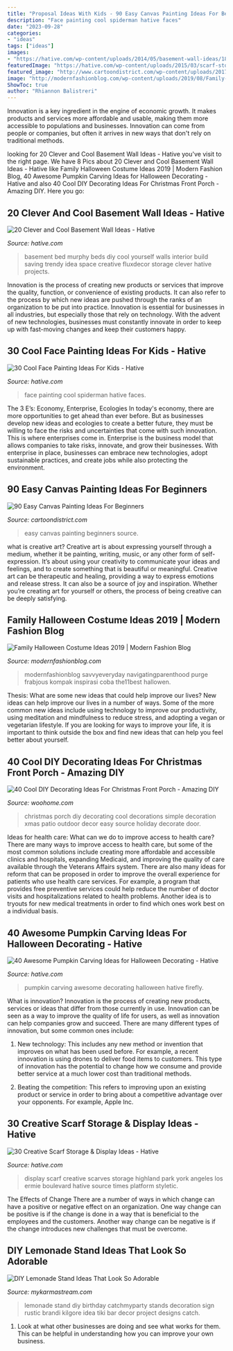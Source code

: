 ```yaml
---
title: "Proposal Ideas With Kids - 90 Easy Canvas Painting Ideas For Beginners"
description: "Face painting cool spiderman hative faces"
date: "2023-09-28"
categories:
- "ideas"
tags: ["ideas"]
images:
- "https://hative.com/wp-content/uploads/2014/05/basement-wall-ideas/18-creative-wall-idea.jpg"
featuredImage: "https://hative.com/wp-content/uploads/2015/03/scarf-storage-ideas/13-creative-scarf-storage-and-display-ideas.jpg"
featured_image: "http://www.cartoondistrict.com/wp-content/uploads/2017/06/Easy-Canvas-Painting-Ideas-For-Beginners21-1.jpg"
image: "http://modernfashionblog.com/wp-content/uploads/2019/08/Family-Halloween-Costume-Ideas-2019-5.jpg"
ShowToc: true
author: "Rhiannon Balistreri"
---
```



Innovation is a key ingredient in the engine of economic growth. It makes products and services more affordable and usable, making them more accessible to populations and businesses. Innovation can come from people or companies, but often it arrives in new ways that don't rely on traditional methods.

	

		
looking for 20 Clever and Cool Basement Wall Ideas - Hative you've visit to the right page. We have 8 Pics about 20 Clever and Cool Basement Wall Ideas - Hative like Family Halloween Costume Ideas 2019 | Modern Fashion Blog, 40 Awesome Pumpkin Carving Ideas for Halloween Decorating - Hative and also 40 Cool DIY Decorating Ideas For Christmas Front Porch - Amazing DIY. Here you go:
		
    
## 20 Clever And Cool Basement Wall Ideas - Hative

<img loading=lazy src="https://hative.com/wp-content/uploads/2014/05/basement-wall-ideas/18-creative-wall-idea.jpg" onerror="this.onerror=null;this.src='https://tse3.mm.bing.net/th?id=OIP._GiJSWBUK9Qs7CE_OrB2hQHaLH&amp;pid=15.1';" alt="20 Clever and Cool Basement Wall Ideas - Hative">

_Source: hative.com_

>basement bed murphy beds diy cool yourself walls interior build saving trendy idea space creative fluxdecor storage clever hative projects. 

	

Innovation is the process of creating new products or services that improve the quality, function, or convenience of existing products. It can also refer to the process by which new ideas are pushed through the ranks of an organization to be put into practice. Innovation is essential for businesses in all industries, but especially those that rely on technology. With the advent of new technologies, businesses must constantly innovate in order to keep up with fast-moving changes and keep their customers happy.

    
## 30 Cool Face Painting Ideas For Kids - Hative

<img loading=lazy src="https://hative.com/wp-content/uploads/2014/10/face-painting-ideas-for-kids/20-spiderman.jpg" onerror="this.onerror=null;this.src='https://tse4.mm.bing.net/th?id=OIP.pBAYnvjJaB5QzY49PwPMOAHaJ4&amp;pid=15.1';" alt="30 Cool Face Painting Ideas For Kids - Hative">

_Source: hative.com_

>face painting cool spiderman hative faces. 

	

The 3 E’s: Economy, Enterprise, Ecologies
In today's economy, there are more opportunities to get ahead than ever before. But as businesses develop new ideas and ecologies to create a better future, they must be willing to face the risks and uncertainties that come with such innovation. This is where enterprises come in. Enterprise is the business model that allows companies to take risks, innovate, and grow their businesses. With enterprise in place, businesses can embrace new technologies, adopt sustainable practices, and create jobs while also protecting the environment.

    
## 90 Easy Canvas Painting Ideas For Beginners

<img loading=lazy src="http://www.cartoondistrict.com/wp-content/uploads/2017/06/Easy-Canvas-Painting-Ideas-For-Beginners21-1.jpg" onerror="this.onerror=null;this.src='https://tse1.mm.bing.net/th?id=OIP.4OkhfQN4teidQ5dAVEC1JwHaJ4&amp;pid=15.1';" alt="90 Easy Canvas Painting Ideas For Beginners">

_Source: cartoondistrict.com_

>easy canvas painting beginners source. 

	

what is creative art?
Creative art is about expressing yourself through a medium, whether it be painting, writing, music, or any other form of self-expression. It’s about using your creativity to communicate your ideas and feelings, and to create something that is beautiful or meaningful.
Creative art can be therapeutic and healing, providing a way to express emotions and release stress. It can also be a source of joy and inspiration. Whether you’re creating art for yourself or others, the process of being creative can be deeply satisfying.

    
## Family Halloween Costume Ideas 2019 | Modern Fashion Blog

<img loading=lazy src="http://modernfashionblog.com/wp-content/uploads/2019/08/Family-Halloween-Costume-Ideas-2019-5.jpg" onerror="this.onerror=null;this.src='https://tse3.mm.bing.net/th?id=OIP.PkJqtyWy4wpK2dtPZoCk4gHaK5&amp;pid=15.1';" alt="Family Halloween Costume Ideas 2019 | Modern Fashion Blog">

_Source: modernfashionblog.com_

>modernfashionblog savvyeveryday navigatingparenthood purge frabjous kompak inspirasi coba the11best hallowen. 

	

Thesis: What are some new ideas that could help improve our lives?
New ideas can help improve our lives in a number of ways. Some of the more common new ideas include using technology to improve our productivity, using meditation and mindfulness to reduce stress, and adopting a vegan or vegetarian lifestyle. If you are looking for ways to improve your life, it is important to think outside the box and find new ideas that can help you feel better about yourself.

    
## 40 Cool DIY Decorating Ideas For Christmas Front Porch - Amazing DIY

<img loading=lazy src="http://www.woohome.com/wp-content/uploads/2013/12/DIY-Christmas-Porch-Ideas-20.jpg" onerror="this.onerror=null;this.src='https://tse2.mm.bing.net/th?id=OIP.4qbaGGDFSv2v45txBQe9KwHaLq&amp;pid=15.1';" alt="40 Cool DIY Decorating Ideas For Christmas Front Porch - Amazing DIY">

_Source: woohome.com_

>christmas porch diy decorating cool decorations simple decoration xmas patio outdoor decor easy source holiday decorate door. 

	

Ideas for health care: What can we do to improve access to health care?
There are many ways to improve access to health care, but some of the most common solutions include creating more affordable and accessible clinics and hospitals, expanding Medicaid, and improving the quality of care available through the Veterans Affairs system. There are also many ideas for reform that can be proposed in order to improve the overall experience for patients who use health care services. For example, a program that provides free preventive services could help reduce the number of doctor visits and hospitalizations related to health problems. Another idea is to tryouts for new medical treatments in order to find which ones work best on a individual basis.

    
## 40 Awesome Pumpkin Carving Ideas For Halloween Decorating - Hative

<img loading=lazy src="https://hative.com/wp-content/uploads/2014/10/pumpkin-carving-ideas/33-firefly-pumpkin.jpg" onerror="this.onerror=null;this.src='https://tse2.mm.bing.net/th?id=OIP.TeEQqtFQmiT6lDD_3noG_gHaLI&amp;pid=15.1';" alt="40 Awesome Pumpkin Carving Ideas for Halloween Decorating - Hative">

_Source: hative.com_

>pumpkin carving awesome decorating halloween hative firefly. 

	

What is innovation?
Innovation is the process of creating new products, services or ideas that differ from those currently in use. Innovation can be seen as a way to improve the quality of life for users, as well as innovation can help companies grow and succeed. There are many different types of innovation, but some common ones include:
1. New technology: This includes any new method or invention that improves on what has been used before. For example, a recent innovation is using drones to deliver food items to customers. This type of innovation has the potential to change how we consume and provide better service at a much lower cost than traditional methods.

2. Beating the competition: This refers to improving upon an existing product or service in order to bring about a competitive advantage over your opponents. For example, Apple Inc.

    
## 30 Creative Scarf Storage &amp; Display Ideas - Hative

<img loading=lazy src="https://hative.com/wp-content/uploads/2015/03/scarf-storage-ideas/13-creative-scarf-storage-and-display-ideas.jpg" onerror="this.onerror=null;this.src='https://tse4.mm.bing.net/th?id=OIP.gXSSa2kUOVXuXFYRtm4rxAHaLd&amp;pid=15.1';" alt="30 Creative Scarf Storage &amp; Display Ideas - Hative">

_Source: hative.com_

>display scarf creative scarves storage highland park york angeles los ermie boulevard hative source times platform styletic. 

	

The Effects of Change
There are a number of ways in which change can have a positive or negative effect on an organization. One way change can be positive is if the change is done in a way that is beneficial to the employees and the customers. Another way change can be negative is if the change introduces new challenges that must be overcome.

    
## DIY Lemonade Stand Ideas That Look So Adorable

<img loading=lazy src="https://mykarmastream.com/wp-content/uploads/2019/02/DIY-Lemonade-Stand-10.jpg" onerror="this.onerror=null;this.src='https://tse2.mm.bing.net/th?id=OIP.Rn4vrUuAhm6oFDXzCrs85QHaLG&amp;pid=15.1';" alt="DIY Lemonade Stand Ideas That Look So Adorable">

_Source: mykarmastream.com_

>lemonade stand diy birthday catchmyparty stands decoration sign rustic brandi kilgore idea tiki bar decor project designs catch. 

	

1. Look at what other businesses are doing and see what works for them. This can be helpful in understanding how you can improve your own business. 

